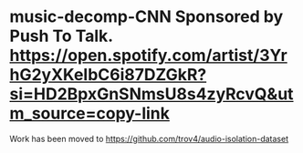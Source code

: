 # music-decomp-CNN Sponsored by Push To Talk. https://open.spotify.com/artist/3YrhG2yXKeIbC6i87DZGkR?si=HD2BpxGnSNmsU8s4zyRcvQ&utm_source=copy-link

Work has been moved to https://github.com/trov4/audio-isolation-dataset
